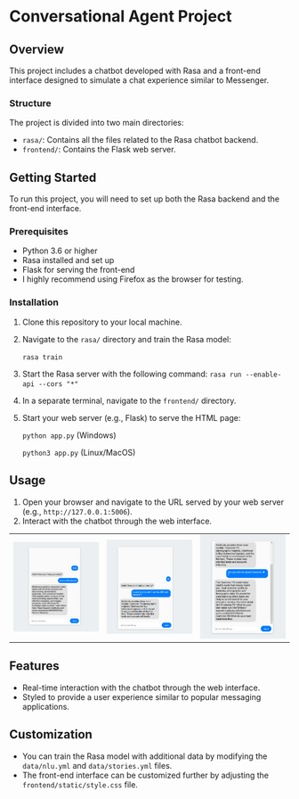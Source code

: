 # Conversational Agent Project

## Overview

This project includes a chatbot developed with Rasa and a front-end interface designed to simulate a chat experience similar to Messenger.

### Structure

The project is divided into two main directories:
- `rasa/`: Contains all the files related to the Rasa chatbot backend.
- `frontend/`: Contains the Flask web server.

## Getting Started

To run this project, you will need to set up both the Rasa backend and the front-end interface.

### Prerequisites

- Python 3.6 or higher
- Rasa installed and set up
- Flask for serving the front-end
- I highly recommend using Firefox as the browser for testing.

### Installation

1. Clone this repository to your local machine.
2. Navigate to the `rasa/` directory and train the Rasa model:

    `rasa train`

3. Start the Rasa server with the following command:
    `rasa run --enable-api --cors "*"`
4. In a separate terminal, navigate to the `frontend/` directory.
5. Start your web server (e.g., Flask) to serve the HTML page:

    `python app.py` (Windows)
   
    `python3 app.py` (Linux/MacOS)

## Usage

1. Open your browser and navigate to the URL served by your web server (e.g., `http://127.0.0.1:5006`).
2. Interact with the chatbot through the web interface.

<table>
  <tr>
    <td>
      <img src="demo/demo1.png" alt="Chatbot Screenshot 1" width="300"/>
    </td>
    <td>
      <img src="demo/demo2.png" alt="Chatbot Screenshot 2" width="300"/>
    </td>
    <td>
      <img src="demo/demo3.png" alt="Chatbot Screenshot 3" width="300"/>
    </td>
  </tr>
</table>

## Features

- Real-time interaction with the chatbot through the web interface.
- Styled to provide a user experience similar to popular messaging applications.

## Customization

- You can train the Rasa model with additional data by modifying the `data/nlu.yml` and `data/stories.yml` files.
- The front-end interface can be customized further by adjusting the `frontend/static/style.css` file.





